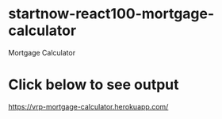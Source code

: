 # startnow-react100-mortgage-calculator
Mortgage Calculator

# Click below to see output
https://vrp-mortgage-calculator.herokuapp.com/
